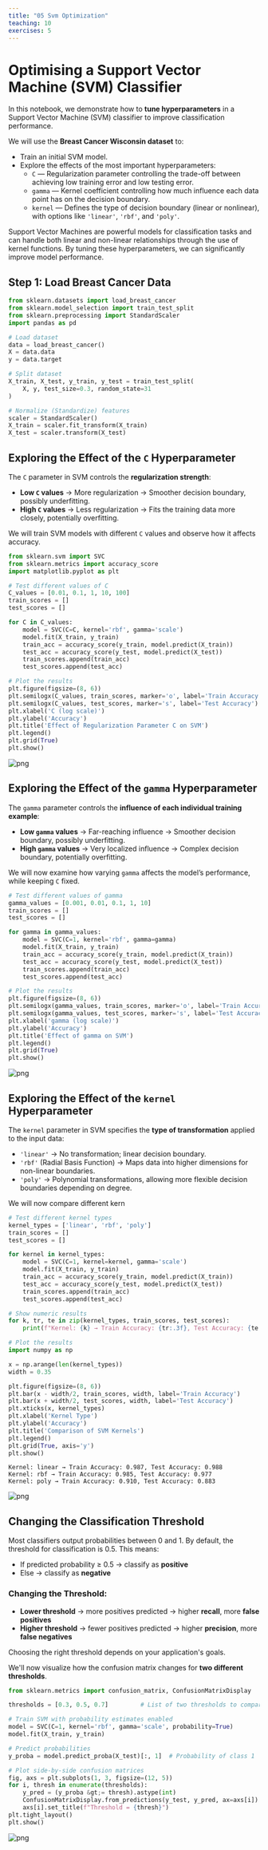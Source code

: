 ```yaml
---
title: "05 Svm Optimization"
teaching: 10
exercises: 5
---
```


# Optimising a Support Vector Machine (SVM) Classifier

In this notebook, we demonstrate how to **tune hyperparameters** in a Support Vector Machine (SVM) classifier to improve classification performance.

We will use the **Breast Cancer Wisconsin dataset** to:
- Train an initial SVM model.
- Explore the effects of the most important hyperparameters:
  - `C` — Regularization parameter controlling the trade-off between achieving low training error and low testing error.
  - `gamma` — Kernel coefficient controlling how much influence each data point has on the decision boundary.
  - `kernel` — Defines the type of decision boundary (linear or nonlinear), with options like `'linear'`, `'rbf'`, and `'poly'`.

Support Vector Machines are powerful models for classification tasks and can handle both linear and non-linear relationships through the use of kernel functions. By tuning these hyperparameters, we can significantly improve model performance.

## Step 1: Load Breast Cancer Data

```python
from sklearn.datasets import load_breast_cancer
from sklearn.model_selection import train_test_split
from sklearn.preprocessing import StandardScaler
import pandas as pd

# Load dataset
data = load_breast_cancer()
X = data.data
y = data.target

# Split dataset
X_train, X_test, y_train, y_test = train_test_split(
    X, y, test_size=0.3, random_state=31
)

# Normalize (Standardize) features
scaler = StandardScaler()
X_train = scaler.fit_transform(X_train)
X_test = scaler.transform(X_test)
```

## Exploring the Effect of the `C` Hyperparameter

The `C` parameter in SVM controls the **regularization strength**:
- **Low `C` values** → More regularization → Smoother decision boundary, possibly underfitting.
- **High `C` values** → Less regularization → Fits the training data more closely, potentially overfitting.

We will train SVM models with different `C` values and observe how it affects accuracy.

```python
from sklearn.svm import SVC
from sklearn.metrics import accuracy_score
import matplotlib.pyplot as plt

# Test different values of C
C_values = [0.01, 0.1, 1, 10, 100]
train_scores = []
test_scores = []

for C in C_values:
    model = SVC(C=C, kernel='rbf', gamma='scale')
    model.fit(X_train, y_train)
    train_acc = accuracy_score(y_train, model.predict(X_train))
    test_acc = accuracy_score(y_test, model.predict(X_test))
    train_scores.append(train_acc)
    test_scores.append(test_acc)

# Plot the results
plt.figure(figsize=(8, 6))
plt.semilogx(C_values, train_scores, marker='o', label='Train Accuracy')
plt.semilogx(C_values, test_scores, marker='s', label='Test Accuracy')
plt.xlabel('C (log scale)')
plt.ylabel('Accuracy')
plt.title('Effect of Regularization Parameter C on SVM')
plt.legend()
plt.grid(True)
plt.show()

```

![png](05_svm_optimization/output_4_0.png)

## Exploring the Effect of the `gamma` Hyperparameter

The `gamma` parameter controls the **influence of each individual training example**:
- **Low `gamma` values** → Far-reaching influence → Smoother decision boundary, possibly underfitting.
- **High `gamma` values** → Very localized influence → Complex decision boundary, potentially overfitting.

We will now examine how varying `gamma` affects the model’s performance, while keeping `C` fixed.

```python
# Test different values of gamma
gamma_values = [0.001, 0.01, 0.1, 1, 10]
train_scores = []
test_scores = []

for gamma in gamma_values:
    model = SVC(C=1, kernel='rbf', gamma=gamma)
    model.fit(X_train, y_train)
    train_acc = accuracy_score(y_train, model.predict(X_train))
    test_acc = accuracy_score(y_test, model.predict(X_test))
    train_scores.append(train_acc)
    test_scores.append(test_acc)

# Plot the results
plt.figure(figsize=(8, 6))
plt.semilogx(gamma_values, train_scores, marker='o', label='Train Accuracy')
plt.semilogx(gamma_values, test_scores, marker='s', label='Test Accuracy')
plt.xlabel('gamma (log scale)')
plt.ylabel('Accuracy')
plt.title('Effect of gamma on SVM')
plt.legend()
plt.grid(True)
plt.show()

```

![png](05_svm_optimization/output_6_0.png)

## Exploring the Effect of the `kernel` Hyperparameter

The `kernel` parameter in SVM specifies the **type of transformation** applied to the input data:
- `'linear'` → No transformation; linear decision boundary.
- `'rbf'` (Radial Basis Function) → Maps data into higher dimensions for non-linear boundaries.
- `'poly'` → Polynomial transformations, allowing more flexible decision boundaries depending on degree.

We will now compare different kern

```python
# Test different kernel types
kernel_types = ['linear', 'rbf', 'poly']
train_scores = []
test_scores = []

for kernel in kernel_types:
    model = SVC(C=1, kernel=kernel, gamma='scale')
    model.fit(X_train, y_train)
    train_acc = accuracy_score(y_train, model.predict(X_train))
    test_acc = accuracy_score(y_test, model.predict(X_test))
    train_scores.append(train_acc)
    test_scores.append(test_acc)

# Show numeric results
for k, tr, te in zip(kernel_types, train_scores, test_scores):
    print(f"Kernel: {k} → Train Accuracy: {tr:.3f}, Test Accuracy: {te:.3f}")

# Plot the results
import numpy as np

x = np.arange(len(kernel_types))
width = 0.35

plt.figure(figsize=(8, 6))
plt.bar(x - width/2, train_scores, width, label='Train Accuracy')
plt.bar(x + width/2, test_scores, width, label='Test Accuracy')
plt.xticks(x, kernel_types)
plt.xlabel('Kernel Type')
plt.ylabel('Accuracy')
plt.title('Comparison of SVM Kernels')
plt.legend()
plt.grid(True, axis='y')
plt.show()

```

    Kernel: linear → Train Accuracy: 0.987, Test Accuracy: 0.988
    Kernel: rbf → Train Accuracy: 0.985, Test Accuracy: 0.977
    Kernel: poly → Train Accuracy: 0.910, Test Accuracy: 0.883

![png](05_svm_optimization/output_8_1.png)

## Changing the Classification Threshold

Most classifiers output probabilities between 0 and 1.
By default, the threshold for classification is 0.5. This means:

- If predicted probability ≥ 0.5 → classify as **positive**
- Else → classify as **negative**

### Changing the Threshold:
- **Lower threshold** → more positives predicted → higher **recall**, more **false positives**
- **Higher threshold** → fewer positives predicted → higher **precision**, more **false negatives**

Choosing the right threshold depends on your application's goals.

We'll now visualize how the confusion matrix changes for **two different thresholds**.

```python
from sklearn.metrics import confusion_matrix, ConfusionMatrixDisplay

thresholds = [0.3, 0.5, 0.7]         # List of two thresholds to compare

# Train SVM with probability estimates enabled
model = SVC(C=1, kernel='rbf', gamma='scale', probability=True)
model.fit(X_train, y_train)

# Predict probabilities
y_proba = model.predict_proba(X_test)[:, 1]  # Probability of class 1

# Plot side-by-side confusion matrices
fig, axs = plt.subplots(1, 3, figsize=(12, 5))
for i, thresh in enumerate(thresholds):
    y_pred = (y_proba &gt;= thresh).astype(int)
    ConfusionMatrixDisplay.from_predictions(y_test, y_pred, ax=axs[i])
    axs[i].set_title(f"Threshold = {thresh}")
plt.tight_layout()
plt.show()

```

![png](05_svm_optimization/output_10_0.png)


